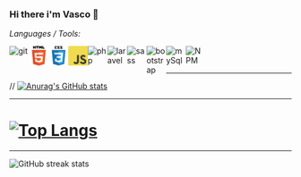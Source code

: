 ### Hi there i'm Vasco 👋

<!--
**vrossi96/vrossi96** is a ✨ _special_ ✨ repository because its `README.md` (this file) appears on your GitHub profile.

Here are some ideas to get you started:

- 🔭 I’m currently working on ...
- 🌱 I’m currently learning ...
- 👯 I’m looking to collaborate on ...
- 🤔 I’m looking for help with ...
- 💬 Ask me about ...
- 📫 How to reach me: ...
- 😄 Pronouns: ...
- ⚡ Fun fact: ...
-->

*Languages / Tools:*

<img align='left' alt='git' title="Git" src="https://i.pinimg.com/originals/01/e5/00/01e500fca29c045d432b64f285f9c229.png" width='35'>
<img align='left' alt='html' title="HTML 5" src="https://raw.githubusercontent.com/github/explore/80688e429a7d4ef2fca1e82350fe8e3517d3494d/topics/html/html.png" width='35'>
<img align='left' alt='css' title="CSS 3" src="https://raw.githubusercontent.com/github/explore/80688e429a7d4ef2fca1e82350fe8e3517d3494d/topics/css/css.png" width='35'>
<img align='left' alt='javascript' title="JavaScript" src="https://raw.githubusercontent.com/github/explore/80688e429a7d4ef2fca1e82350fe8e3517d3494d/topics/javascript/javascript.png" width='35'>
<img align='left' alt='php' title="PHP" src="https://www.pngfind.com/pngs/m/146-1466902_php-logo-png-transparent-php-logo-png-png.png" width='35'>
<img align='left' alt='laravel' title="Laravel" src="https://upload.wikimedia.org/wikipedia/commons/thumb/9/9a/Laravel.svg/1200px-Laravel.svg.png" width='35'>
<img align='left' alt='sass' title="SASS" src="https://sass-lang.com/assets/img/styleguide/seal-color-aef0354c.png" width='35'>
<img align='left' alt='bootstrap' title="Bootstrap" src="https://upload.wikimedia.org/wikipedia/commons/thumb/b/b2/Bootstrap_logo.svg/768px-Bootstrap_logo.svg.png" width='35'>
<img align='left' alt='mySql' title="MySQL" src="https://www.freepnglogos.com/uploads/logo-mysql-png/logo-mysql-mysql-logo-png-images-are-download-crazypng-21.png" width='35'>
<img align='left' alt='NPM' title="NPM" src="https://www.tomsquest.com/img/posts/2018-10-02-better-npm-ing/npm_logo.png" width='35'>
<br/>
<br/>

---

// [![Anurag's GitHub stats](https://github-readme-stats.vercel.app/api?username=vrossi96&theme=dark)](https://github.com/anuraghazra/github-readme-stats)

---

# [![Top Langs](https://github-readme-stats.vercel.app/api/top-langs/?username=vrossi96&layout=compact&theme=dark)](https://github.com/anuraghazra/github-readme-stats)

---

![GitHub streak stats](https://github-readme-streak-stats.herokuapp.com/?user=vrossi96&theme=dark)  
